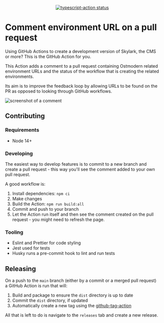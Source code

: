 <p align="center">
  <a href="https://github.com/actions/typescript-action/actions"><img alt="typescript-action status" src="https://github.com/actions/typescript-action/workflows/build-test/badge.svg"></a>
</p>

# Comment environment URL on a pull request

Using GitHub Actions to create a development version of Skylark, the CMS or more? This is the GitHub Action for you.

This Action adds a comment to a pull request containing Ostmodern related environment URLs and the status of the workflow that is creating the related environments.

Its aim is to improve the feedback loop by allowing URLs to be found on the PR as opposed to looking through GitHub workflows.

![screenshot of a comment](https://user-images.githubusercontent.com/17385115/130422773-16195b94-1360-4edc-99a9-91399c1e4f9b.png)


## Contributing

### Requirements
* Node 14+

### Developing

The easiest way to develop features is to commit to a new branch and create a pull request - this way you'll see the comment added to your own pull request.

A good workflow is:
1. Install dependencies: `npm ci`
2. Make changes
3. Build the Action:  `npm run build:all`
4. Commit and push to your branch
5. Let the Action run itself and then see the comment created on the pull request - you might need to refresh the page.

### Tooling
* Eslint and Prettier for code styling
* Jest used for tests
* Husky runs a pre-commit hook to lint and run tests


## Releasing

On a push to the `main` branch (either by a commit or a merged pull request) a GitHub Action is run that will:
1. Build and package to ensure the `dist` directory is up to date
2. Commit the `dist` directory, if updated
3. Automatically create a new tag using the [github-tag-action](https://github.com/anothrNick/github-tag-action/releases)

All that is left to do is navigate to the `releases` tab and create a new release.
